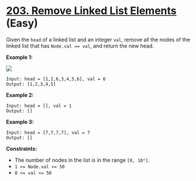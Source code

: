 # [203. Remove Linked List Elements][link] (Easy)

[link]: https://leetcode.com/problems/remove-linked-list-elements/

Given the `head` of a linked list and an integer `val`, remove all the nodes of the linked list that
has `Node.val == val`, and return the new head.

**Example 1:**

![](https://assets.leetcode.com/uploads/2021/03/06/removelinked-list.jpg)

```
Input: head = [1,2,6,3,4,5,6], val = 6
Output: [1,2,3,4,5]
```

**Example 2:**

```
Input: head = [], val = 1
Output: []
```

**Example 3:**

```
Input: head = [7,7,7,7], val = 7
Output: []
```

**Constraints:**

- The number of nodes in the list is in the range `[0, 10⁴]`.
- `1 <= Node.val <= 50`
- `0 <= val <= 50`
